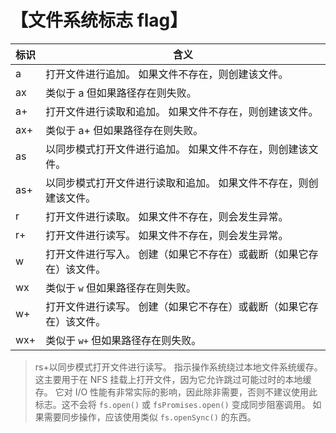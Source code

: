 # 【文件系统标志 flag】

| 标识 | 含义                                                                |
| ---- | ------------------------------------------------------------------- |
| a    | 打开文件进行追加。 如果文件不存在，则创建该文件。                   |
| ax   | 类似于 a 但如果路径存在则失败。                                     |
| a+   | 打开文件进行读取和追加。 如果文件不存在，则创建该文件。             |
| ax+  | 类似于 a+ 但如果路径存在则失败。                                    |
| as   | 以同步模式打开文件进行追加。 如果文件不存在，则创建该文件。         |
| as+  | 以同步模式打开文件进行读取和追加。 如果文件不存在，则创建该文件。   |
| r    | 打开文件进行读取。 如果文件不存在，则会发生异常。                   |
| r+   | 打开文件进行读写。 如果文件不存在，则会发生异常。                   |
| w    | 打开文件进行写入。 创建（如果它不存在）或截断（如果它存在）该文件。 |
| wx   | 类似于 `w` 但如果路径存在则失败。                                   |
| w+   | 打开文件进行读写。 创建（如果它不存在）或截断（如果它存在）该文件。 |
| wx+  | 类似于 `w+` 但如果路径存在则失败。                                  |

> rs+以同步模式打开文件进行读写。 指示操作系统绕过本地文件系统缓存。
> 这主要用于在 NFS 挂载上打开文件，因为它允许跳过可能过时的本地缓存。 它对 I/O 性能有非常实际的影响，因此除非需要，否则不建议使用此标志。这不会将 `fs.open()` 或 `fsPromises.open()` 变成同步阻塞调用。 如果需要同步操作，应该使用类似 `fs.openSync()` 的东西。
